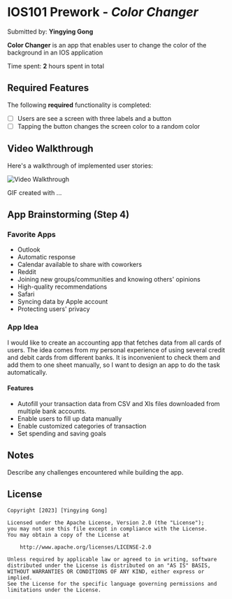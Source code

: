 # IOS101 Prework - *Color Changer*

Submitted by: **Yingying Gong**

**Color Changer** is an app that enables user to change the color of the background in an IOS application

Time spent: **2** hours spent in total

## Required Features

The following **required** functionality is completed:

- [ ] Users are see a screen with three labels and a button
- [ ] Tapping the button changes the screen color to a random color
 
## Video Walkthrough

Here's a walkthrough of implemented user stories:

<img src='http://i.imgur.com/link/to/your/gif/file.gif' title='Video Walkthrough' width='' alt='Video Walkthrough' />

<!-- Replace this with whatever GIF tool you used! -->
GIF created with ...  
<!-- Recommended tools:
[Kap](https://getkap.co/) for macOS
[ScreenToGif](https://www.screentogif.com/) for Windows
[peek](https://github.com/phw/peek) for Linux. -->

## App Brainstorming (Step 4)
### Favorite Apps
- Outlook
 - Automatic response
 - Calendar available to share with coworkers
- Reddit
 - Joining new groups/communities and knowing others' opinions
 - High-quality recommendations
- Safari
 - Syncing data by Apple account
 - Protecting users' privacy

### App Idea
I would like to create an accounting app that fetches data from all cards of users. 
The idea comes from my personal experience of using several credit and debit cards from different banks.
It is inconvenient to check them and add them to one sheet manually, 
so I want to design an app to do the task automatically.
#### Features
- Autofill your transaction data from CSV and Xls files downloaded from multiple bank accounts.
- Enable users to fill up data manually
- Enable customized categories of transaction
- Set spending and saving goals

## Notes

Describe any challenges encountered while building the app.

## License

    Copyright [2023] [Yingying Gong]

    Licensed under the Apache License, Version 2.0 (the "License");
    you may not use this file except in compliance with the License.
    You may obtain a copy of the License at

        http://www.apache.org/licenses/LICENSE-2.0

    Unless required by applicable law or agreed to in writing, software
    distributed under the License is distributed on an "AS IS" BASIS,
    WITHOUT WARRANTIES OR CONDITIONS OF ANY KIND, either express or implied.
    See the License for the specific language governing permissions and
    limitations under the License.
